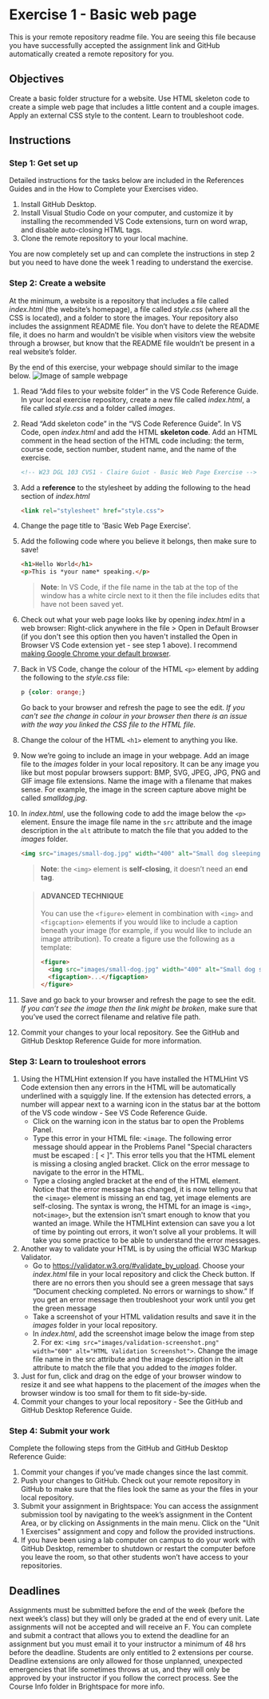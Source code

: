 # Exercise 1 - Basic web page
This is your remote repository readme file. You are seeing this file because you have successfully accepted the assignment link and GitHub automatically created a remote repository for you.
## Objectives
Create a basic folder structure for a website. Use HTML skeleton code to create a simple web page that includes a little content and a couple images. Apply an external CSS style to the content. Learn to troubleshoot code.
## Instructions

### Step 1: Get set up
Detailed instructions for the tasks below are included in the References Guides and in the How to Complete your Exercises video.
1. Install GitHub Desktop.
2. Install Visual Studio Code on your computer, and customize it by installing the recommended VS Code extensions, turn on word wrap, and disable auto-closing HTML tags.
3. Clone the remote repository to your local machine.

You are now completely set up and can complete the instructions in step 2 but you need to have done the week 1 reading to understand the exercise.

### Step 2: Create a website
At the minimum, a website is a repository that includes a file called *index.html* (the website’s homepage), a file called *style.css* (where all the CSS is located), and a folder to store the images.
Your repository also includes the assignment README file. You don’t have to delete the README file, it does no harm and wouldn’t be visible when visitors view the website through a browser, but know that the README file wouldn’t be present in a real website’s folder.

By the end of this exercise, your webpage should similar to the image below.
![Image of sample webpage](exercise-example.png)

1. Read “Add files to your website folder” in the VS Code Reference Guide. In your local exercise repository, create a new file called *index.html*, a file called *style.css* and a folder called *images*. 

2. Read “Add skeleton code” in the “VS Code Reference Guide”. In VS Code, open *index.html* and add the HTML **skeleton code**. Add an HTML comment in the head section of the HTML code including: the term, course code, section number, student name, and the name of the exercise. 
    ```html
    <!-- W23 DGL 103 CVS1 - Claire Guiot - Basic Web Page Exercise -->
    ```

3. Add a **reference** to the stylesheet by adding the following to the head section of *index.html*
    ```html
    <link rel="stylesheet" href="style.css">
    ```

4. Change the page title to 'Basic Web Page Exercise'.

5. Add the following code where you believe it belongs, then make sure to save!
    ```html
    <h1>Hello World</h1> 
    <p>This is *your name* speaking.</p>
    ```

    > **Note**: In VS Code, if the file name in the tab at the top of the window has a white circle next to it then the file includes edits that have not been saved yet.

6. Check out what your web page looks like by opening *index.html* in a web browser: Right-click anywhere in the file > Open in Default Browser (if you don't see this option then you haven't installed the Open in Browser VS Code extension yet - see step 1 above). I recommend [making Google Chrome your default browser](https://support.google.com/chrome/answer/95417?hl=en&co=GENIE.Platform%3DDesktop).

7. Back in VS Code, change the colour of the HTML `<p>` element by adding the following to the *style.css* file:
    ```css
    p {color: orange;}
    ```
    Go back to your browser and refresh the page to see the edit. *If you can't see the change in colour in your browser then there is an issue with the way you linked the CSS file to the HTML file.*

8. Change the colour of the HTML `<h1>` element to anything you like.

9. Now we’re going to include an image in your webpage. Add an image file to the *images* folder in your local repository. It can be any image you like but most popular browsers support: BMP, SVG, JPEG, JPG, PNG and GIF image file extensions. Name the image with a filename that makes sense. For example, the image in the screen capture above might be called *smalldog.jpg*.

10. In *index.html*, use the following code to add the image below the `<p>` element. Ensure the image file name in the `src` attribute and the image description in the `alt` attribute to match the file that you added to the *images* folder.     
    ```html
    <img src="images/small-dog.jpg" width="400" alt="Small dog sleeping">
    ``` 

    > **Note**: the `<img>` element is **self-closing**, it doesn’t need an **end tag**. 

    > #### ADVANCED TECHNIQUE
    > You can use the `<figure>` element in combination with `<img>` and `<figcaption>` elements if you would like to include a caption beneath your image (for example, if you would like to include an image attribution). To create a figure use the following as a template:
    >```html
    ><figure>
    >   <img src="images/small-dog.jpg" width="400" alt="Small dog sleeping">
    >   <figcaption>...</figcaption>
    ></figure>

11. Save and go back to your browser and refresh the page to see the edit. *If you can’t see the image then the link might be broken*, make sure that you’ve used the correct filename and relative file path.

12. Commit your changes to your local repository. See the GitHub and GitHub Desktop Reference Guide for more information.

### Step 3: Learn to trouleshoot errors
1. Using the HTMLHint extension
If you have installed the HTMLHint VS Code extension then any errors in the HTML will be automatically underlined with a squiggly line. If the extension has detected errors, a number will appear next to a warning icon in the status bar at the bottom of the VS code window - See VS Code Reference Guide. 
    * Click on the warning icon in the status bar to open the Problems Panel. 
    * Type this error in your HTML file: `<image`. The following error message should appear in the Problems Panel "Special characters must be escaped : [ < ]". This error tells you that the HTML element is missing a closing angled bracket. Click on the error message to navigate to the error in the HTML. 
    * Type a closing angled bracket at the end of the HTML element. Notice that the error message has changed, it is now telling you that the `<image>` element is missing an end tag, yet image elements are self-closing. The syntax is wrong, the HTML for an image is `<img>`, not`<image>`, but the extension isn't smart enough to know that you wanted an image. While the HTMLHint extension can save you a lot of time by pointing out errors, it won't solve all your problems. It will take you some practice to be able to understand the error messages. 
2. Another way to validate your HTML is by using the official W3C Markup Validator. 
    * Go to https://validator.w3.org/#validate_by_upload. Choose your *index.html* file in your local repository and click the Check button. If there are no errors then you should see a green message that says “Document checking completed. No errors or warnings to show.” If you get an error message then troubleshoot your work until you get the green message
    * Take a screenshot of your HTML validation results and save it in the *images* folder in your local repository.
    * In *index.html*, add the screenshot image below the image from step 2. For ex: `<img src="images/validation-screenshot.png" width="600" alt="HTML Validation Screenshot">`. Change the image file name in the src attribute and the image description in the alt attribute to match the file that you added to the *images* folder.
4. Just for fun, click and drag on the edge of your browser window to resize it and see what happens to the placement of the *images* when the browser window is too small for them to fit side-by-side.
3. Commit your changes to your local repository - See the GitHub and GitHub Desktop Reference Guide.

### Step 4: Submit your work
Complete the following steps from the GitHub and GitHub Desktop Reference Guide:
1. Commit your changes if you’ve made changes since the last commit.
2. Push your changes to GitHub. Check out your remote repository in GitHub to make sure that the files look the same as your the files in your local repository.
3. Submit your assignment in Brightspace:
You can access the assignment submission tool by navigating to the week’s assignment in the Content Area, or by clicking on Assignments in the main menu. Click on the "Unit 1 Exercises" assignment and copy and follow the provided instructions. 
4. If you have been using a lab computer on campus to do your work with GitHub Desktop, remember to shutdown or restart the computer before you leave the room, so that other students won’t have access to your repositories.

## Deadlines
Assignments must be submitted before the end of the week (before the next week’s class) but they will only be graded at the end of every unit. Late assignments will not be accepted and will receive an F. You can complete and submit a contract that allows you to extend the deadline for an assignment but you must email it to your instructor a minimum of 48 hrs before the deadline. Students are only entitled to 2 extensions per course. Deadline extensions are only allowed for those unplanned, unexpected emergencies that life sometimes throws at us, and they will only be approved by your instructor if you follow the correct process. See the Course Info folder in Brightspace for more info.
